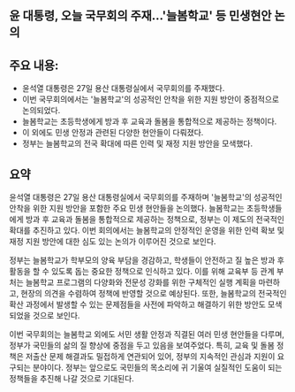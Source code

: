 ## 윤 대통령, 오늘 국무회의 주재…'늘봄학교' 등 민생현안 논의

## 주요 내용:
*   윤석열 대통령은 27일 용산 대통령실에서 국무회의를 주재했다.
*   이번 국무회의에서는 '늘봄학교'의 성공적인 안착을 위한 지원 방안이 중점적으로 논의되었다.
*   늘봄학교는 초등학생에게 방과 후 교육과 돌봄을 통합적으로 제공하는 정책이다.
*   이 외에도 민생 안정과 관련된 다양한 현안들이 다뤄졌다.
*   정부는 늘봄학교의 전국 확대에 따른 인력 및 재정 지원 방안을 모색했다.

## 요약

윤석열 대통령은 27일 용산 대통령실에서 국무회의를 주재하며 '늘봄학교'의 성공적인 안착을 위한 지원 방안을 포함한 주요 민생 현안들을 논의했다. 늘봄학교는 초등학생들에게 방과 후 교육과 돌봄을 통합적으로 제공하는 정책으로, 정부는 이 제도의 전국적인 확대를 추진하고 있다. 이번 회의에서는 늘봄학교의 안정적인 운영을 위한 인력 확보 및 재정 지원 방안에 대한 심도 있는 논의가 이루어진 것으로 보인다.

정부는 늘봄학교가 학부모의 양육 부담을 경감하고, 학생들이 안전하고 질 높은 방과 후 활동을 할 수 있도록 돕는 중요한 정책으로 인식하고 있다. 이를 위해 교육부 등 관계 부처는 늘봄학교 프로그램의 다양화와 전문성 강화를 위한 구체적인 실행 계획을 마련하고, 현장의 의견을 수렴하여 정책에 반영할 것으로 예상된다. 또한, 늘봄학교의 전국적인 확산 과정에서 발생할 수 있는 문제점들을 사전에 파악하고 해결하기 위한 방안도 모색되었을 것으로 보인다.

이번 국무회의는 늘봄학교 외에도 서민 생활 안정과 직결된 여러 민생 현안들을 다루며, 정부가 국민들의 삶의 질 향상에 중점을 두고 있음을 보여주었다. 특히, 교육 및 돌봄 정책은 저출산 문제 해결과도 밀접하게 연관되어 있어, 정부의 지속적인 관심과 지원이 요구되는 분야이다. 정부는 앞으로도 국민들의 목소리에 귀 기울여 실질적인 도움이 되는 정책들을 추진해 나갈 것으로 기대된다.
